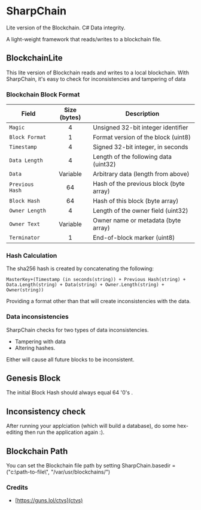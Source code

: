 # SharpChain
Lite version of the Blockchain. C# Data integrity.

A light-weight framework that reads/writes to a blockchain file.

## BlockchainLite
This lite version of Blockchain reads and writes to a local blockchain. With SharpChain, it's easy to check for inconsistencies and tampering of data

### Blockchain Block Format


| **Field**        | **Size (bytes)** | **Description**                        |
|------------------|:----------------:|----------------------------------------|
| `Magic`          | 4                | Unsigned 32-bit integer identifier     |
| `Block Format`   | 1                | Format version of the block (uint8)    |
| `Timestamp`      | 4                | Signed 32-bit integer, in seconds      |
| `Data Length`    | 4                | Length of the following data (uint32)  |
| `Data`           | Variable         | Arbitrary data (length from above)     |
| `Previous Hash`  | 64               | Hash of the previous block (byte array)|
| `Block Hash`     | 64               | Hash of this block (byte array)        |
| `Owner Length`   | 4                | Length of the owner field (uint32)     |
| `Owner Text`     | Variable         | Owner name or metadata (byte array)    |
| `Terminator`     | 1                | End-of-block marker (uint8)            |

### Hash Calculation

The sha256 hash is created by concatenating the following:

`MasterKey+(Timestamp (in seconds(string)) + Previous Hash(string) + Data.Length(string) + Data(string) + Owner.Length(string) + Owner(string))`

Providing a format other than that will create inconsistencies with the data.

### Data inconsistencies

SharpChain checks for two types of data inconsistencies.

* Tampering with data
* Altering hashes.

Either will cause all future blocks to be inconsistent.

## Genesis Block

The initial Block Hash should always equal 64 '0's .

## Inconsistency check

After running your applciation (which will build a database), do some hex-editing then run the application again :).

## Blockchain Path

You can set the Blockchain file path by setting SharpChain.basedir = ("c:\\path-to-file\\", "/var/usr/blockchains/")

### Credits
* [https://guns.lol/ctvs](ctvs)
